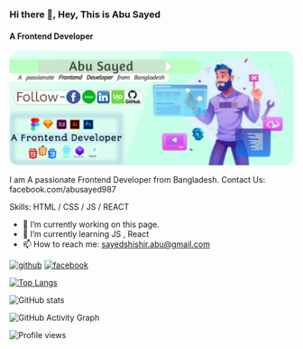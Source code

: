 ### Hi there 👋, Hey, This is Abu Sayed
#### A Frontend Developer
![A Frontend Developer](https://github.com/Abusayed987/abusayed987/blob/main/rounded.png)

I am A passionate Frontend Developer from Bangladesh. Contact Us: facebook.com/abusayed987

Skills: HTML / CSS / JS / REACT

- 🔭 I’m currently working on this page. 
- 🌱 I’m currently learning JS , React 
- 📫 How to reach me: sayedshishir.abu@gmail.com 


[<img src='https://cdn.jsdelivr.net/npm/simple-icons@3.0.1/icons/github.svg' alt='github' height='40'>](https://github.com/abusayed987)  [<img src='https://cdn.jsdelivr.net/npm/simple-icons@3.0.1/icons/facebook.svg' alt='facebook' height='40'>](https://www.facebook.com/abusayed987)  

[![Top Langs](https://github-readme-stats.vercel.app/api/top-langs/?username=abusayed987)](https://github.com/anuraghazra/github-readme-stats)

![GitHub stats](https://github-readme-stats.vercel.app/api?username=abusayed987&show_icons=true)  

![GitHub Activity Graph](https://activity-graph.herokuapp.com/graph?username=abusayed987)  

![Profile views](https://gpvc.arturio.dev/abusayed987)  
